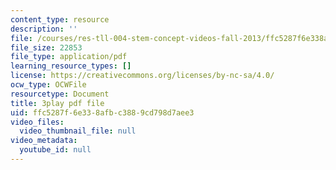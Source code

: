 ```yaml
---
content_type: resource
description: ''
file: /courses/res-tll-004-stem-concept-videos-fall-2013/ffc5287f6e338afbc3889cd798d7aee3_fv5QB3eK7jA.pdf
file_size: 22853
file_type: application/pdf
learning_resource_types: []
license: https://creativecommons.org/licenses/by-nc-sa/4.0/
ocw_type: OCWFile
resourcetype: Document
title: 3play pdf file
uid: ffc5287f-6e33-8afb-c388-9cd798d7aee3
video_files:
  video_thumbnail_file: null
video_metadata:
  youtube_id: null
---
```

